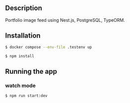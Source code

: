 ## Description

Portfolio image feed using Nest.js, PostgreSQL, TypeORM.

## Installation

```bash
$ docker compose --env-file .testenv up
```

```bash
$ npm install
```

## Running the app

### watch mode
```bash
$ npm run start:dev
```

